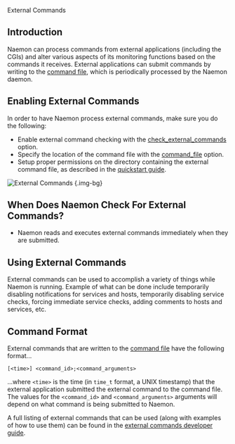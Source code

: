 External Commands

<!--@include: ../../includes/review.md-->



## Introduction

Naemon can process commands from external applications (including the CGIs) and alter various aspects of its monitoring functions based on the commands it receives.  External applications can submit commands by writing to the [command file](configmain#command_file), which is periodically processed by the Naemon daemon.


## Enabling External Commands

In order to have Naemon process external commands, make sure you do the following:


- Enable external command checking with the [check_external_commands](configmain#check_external_commands) option.
- Specify the location of the command file with the [command_file](configmain#command_file) option.
- Setup proper permissions on the directory containing the external command file, as described in the [quickstart guide](quickstart).

![External Commands](/images/usersguide/svg/externalcommands.svg) {.img-bg}

## When Does Naemon Check For External Commands?


- Naemon reads and executes external commands immediately when they are submitted.

## Using External Commands

External commands can be used to accomplish a variety of things while Naemon is running.  Example of what can be done include temporarily disabling notifications for services and hosts, temporarily disabling service checks, forcing immediate service checks, adding comments to hosts and services, etc.

## Command Format

External commands that are written to the [command file](configmain#command_file) have the following format...

```
[<time>] <command_id>;<command_arguments>
```

...where `<time>` is the time (in `time_t` format, a UNIX timestamp) that the external application submitted the external command to the command file.  The values for the `<command_id>` and `<command_arguments>` arguments will depend on what command is being submitted to Naemon.

A full listing of external commands that can be used (along with examples of how to use them) can be found in the
[external commands developer guide](/documentation/developer/externalcommands/).
